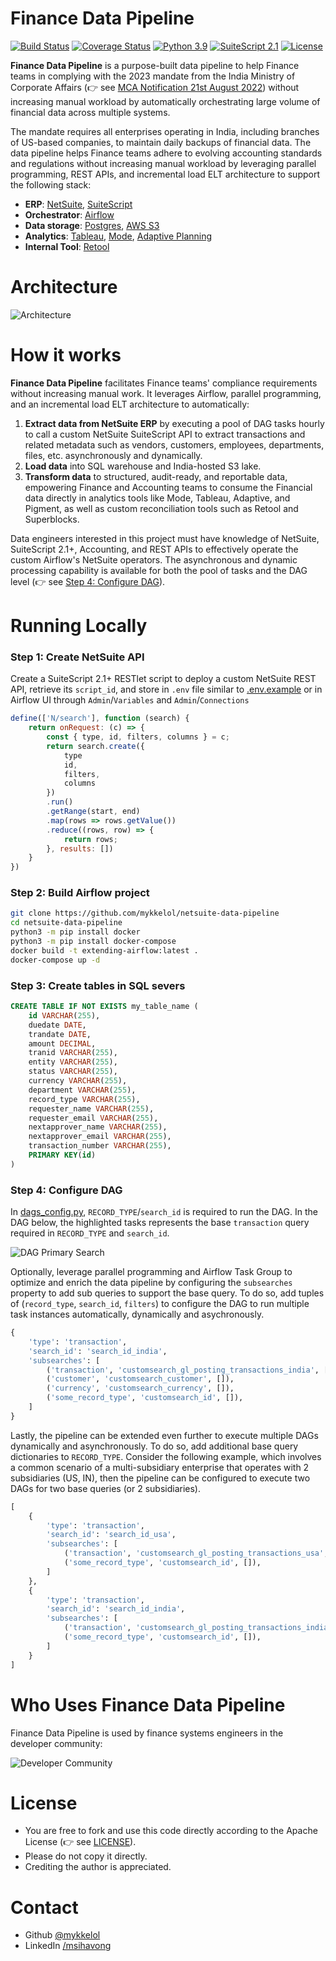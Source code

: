 # Finance Data Pipeline

[![Build Status](https://img.shields.io/badge/build-passing-brightgreen.svg)](https://travis-ci.org/mykkelol/netsuite-data-pipeline) [![Coverage Status](https://img.shields.io/badge/coverage-100%25-brightgreen.svg)](https://coveralls.io/github/mykkelol/netsuite-data-pipeline?branch=main) [![Python 3.9](https://img.shields.io/badge/python-3.9-blue.svg)](https://www.python.org/downloads/release/python-390/) [![SuiteScript 2.1](https://img.shields.io/badge/suitescript-2.1-blue.svg)](https://docs.oracle.com/en/cloud/saas/netsuite/ns-online-help/chapter_156042690639.html#SuiteScript-2.1) [![License](https://img.shields.io/badge/License-apache-fuchsia.svg)](./LICENSE)

**Finance Data Pipeline** is a purpose-built data pipeline to help Finance teams in complying with the 2023 mandate from the India Ministry of Corporate Affairs (👉 see [MCA Notification 21st August 2022](https://resource.cdn.icai.org/71244clcgc160822.pdf)) without increasing manual workload by automatically orchestrating large volume of financial data across multiple systems. 

The mandate requires all enterprises operating in India, including branches of US-based companies, to maintain daily backups of financial data. The data pipeline helps Finance teams adhere to evolving accounting standards and regulations without increasing manual workload by leveraging parallel programming, REST APIs, and incremental load ELT architecture to support the following stack:

- **ERP**: [NetSuite](https://www.netsuite.com/), [SuiteScript](https://docs.oracle.com/en/cloud/saas/netsuite/ns-online-help/section_4387799403.html#SuiteScript-2.x-RESTlet-Script-Type)
- **Orchestrator**: [Airflow](https://airflow.apache.org/)
- **Data storage**: [Postgres](https://www.postgresql.org/), [AWS S3](https://aws.amazon.com/s3/)
- **Analytics**: [Tableau](https://help.tableau.com/current/pro/desktop/en-us/examples_postgresql.htm), [Mode](https://mode.com/integrations/postgresql), [Adaptive Planning](https://hightouch.com/integrations/postgresql-to-workday-adaptive-planning)
- **Internal Tool**: [Retool](https://docs.retool.com/data-sources/quickstarts/database/postgresql)

# Architecture

![Architecture](./images/architecture.png)

# How it works

**Finance Data Pipeline** facilitates Finance teams' compliance requirements without increasing manual work. It leverages Airflow, parallel programming, and an incremental load ELT architecture to automatically:

1. **Extract data from NetSuite ERP** by executing a pool of DAG tasks hourly to call a custom NetSuite SuiteScript API to extract transactions and related metadata such as vendors, customers, employees, departments, files, etc. asynchronously and dynamically.
2. **Load data** into SQL warehouse and India-hosted S3 lake.
3. **Transform data** to structured, audit-ready, and reportable data, empowering Finance and Accounting teams to consume the Financial data directly in analytics tools like Mode, Tableau, Adaptive, and Pigment, as well as custom reconciliation tools such as Retool and Superblocks.

Data engineers interested in this project must have knowledge of NetSuite, SuiteScript 2.1+, Accounting, and REST APIs to effectively operate the custom Airflow's NetSuite operators. The asynchronous and dynamic processing capability is available for both the pool of tasks and the DAG level (👉 see [Step 4: Configure DAG](#step-4-configure-dag)).

# Running Locally

### Step 1: Create NetSuite API

Create a SuiteScript 2.1+ RESTlet script to deploy a custom NetSuite REST API, retrieve its `script_id`, and store in `.env` file similar to [.env.example](./.env.example) or in Airflow UI through `Admin`/`Variables` and `Admin`/`Connections`

```JavaScript
define(['N/search'], function (search) {
    return onRequest: (c) => {
        const { type, id, filters, columns } = c;
        return search.create({
            type
            id,
            filters,
            columns
        })
        .run()
        .getRange(start, end)
        .map(rows => rows.getValue())
        .reduce((rows, row) => {
            return rows;
        }, results: [])
    }
})
```

### Step 2: Build Airflow project

```bash
git clone https://github.com/mykkelol/netsuite-data-pipeline
cd netsuite-data-pipeline
python3 -m pip install docker
python3 -m pip install docker-compose
docker build -t extending-airflow:latest .
docker-compose up -d
```

### Step 3: Create tables in SQL severs

```sql
CREATE TABLE IF NOT EXISTS my_table_name (
    id VARCHAR(255),
    duedate DATE,
    trandate DATE,
    amount DECIMAL,
    tranid VARCHAR(255),
    entity VARCHAR(255),
    status VARCHAR(255),
    currency VARCHAR(255),
    department VARCHAR(255),
    record_type VARCHAR(255),
    requester_name VARCHAR(255),
    requester_email VARCHAR(255),
    nextapprover_name VARCHAR(255),
    nextapprover_email VARCHAR(255),
    transaction_number VARCHAR(255),
    PRIMARY KEY(id)
)
```

### Step 4: Configure DAG

In [dags_config.py](./dags/dags_config.py), `RECORD_TYPE`/`search_id` is required to run the DAG. In the DAG below, the highlighted tasks represents the base `transaction` query required in `RECORD_TYPE` and `search_id`.

![DAG Primary Search](./images/dag_primary_search.png)

Optionally, leverage parallel programming and Airflow Task Group to optimize and enrich the data pipeline by configuring the `subsearches` property to add sub queries to support the base query. To do so, add tuples of (`record_type`, `search_id`, `filters`) to configure the DAG to run multiple task instances automatically, dynamically and asychronously.

```python
{
    'type': 'transaction',
    'search_id': 'search_id_india',
    'subsearches': [
        ('transaction', 'customsearch_gl_posting_transactions_india', []),
        ('customer', 'customsearch_customer', []),
        ('currency', 'customsearch_currency', []),
        ('some_record_type', 'customsearch_id', []),
    ]
}
```

Lastly, the pipeline can be extended even further to execute multiple DAGs dynamically and asynchronously. To do so, add additional base query dictionaries to `RECORD_TYPE`. Consider the following example, which involves a common scenario of a multi-subsidiary enterprise that operates with 2 subsidiaries (US, IN), then the pipeline can be configured to execute two DAGs for two base queries (or 2 subsidiaries).

```python
[
    {
        'type': 'transaction',
        'search_id': 'search_id_usa',
        'subsearches': [
            ('transaction', 'customsearch_gl_posting_transactions_usa', []),
            ('some_record_type', 'customsearch_id', []),
        ]
    },
    {
        'type': 'transaction',
        'search_id': 'search_id_india',
        'subsearches': [
            ('transaction', 'customsearch_gl_posting_transactions_india', []),
            ('some_record_type', 'customsearch_id', []),
        ]
    }
]
```

# Who Uses Finance Data Pipeline

Finance Data Pipeline is used by finance systems engineers in the developer community:

![Developer Community](./images/logos.png)

# License

- You are free to fork and use this code directly according to the Apache License (👉 see [LICENSE](./LICENSE)).
- Please do not copy it directly.
- Crediting the author is appreciated.

# Contact

- Github [@mykkelol](https://github.com/mykkelol)
- LinkedIn [/msihavong](https://linkedin.com/in/msihavong)
